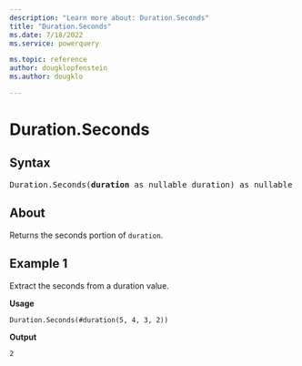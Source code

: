 ```yaml
---
description: "Learn more about: Duration.Seconds"
title: "Duration.Seconds"
ms.date: 7/18/2022
ms.service: powerquery

ms.topic: reference
author: dougklopfenstein
ms.author: dougklo

---
```

# Duration.Seconds

## Syntax

<pre>
Duration.Seconds(<b>duration</b> as nullable duration) as nullable number
</pre>
  
## About

Returns the seconds portion of `duration`.

## Example 1

Extract the seconds from a duration value.

**Usage**

```powerquery-m
Duration.Seconds(#duration(5, 4, 3, 2))
```

**Output**

`2`
